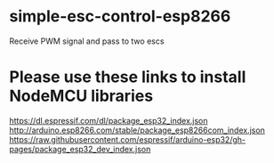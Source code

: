 # simple-esc-control-esp8266
 Receive PWM signal and pass to two escs
# Please use these links to install NodeMCU libraries
https://dl.espressif.com/dl/package_esp32_index.json
http://arduino.esp8266.com/stable/package_esp8266com_index.json
https://raw.githubusercontent.com/espressif/arduino-esp32/gh-pages/package_esp32_dev_index.json

